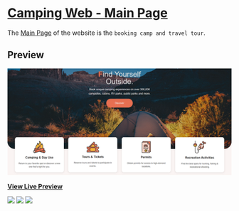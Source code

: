 # **[Camping Web - Main Page](https://arminbabaei.github.io/Camping-Web/)**

The [Main Page](https://arminbabaei.github.io/Camping-Web/) of the website is the `booking camp and travel tour`.

## Preview

[![Main Page Preview](https://github.com/arminbabaei/Camping-Web/blob/master/Screenshot.png?raw=true)](https://arminbabaei.github.io/Camping-Web/)

**[View Live Preview](https://arminbabaei.github.io/Camping-Web/)**

![](https://img.shields.io/github/languages/count/arminbabaei/Camping-Web)
![](https://img.shields.io/github/languages/top/arminbabaei/Camping-Web?style=flat&logo=html5&logoColor=%23ffffff&labelColor=%23FC4F13)
![](https://img.shields.io/github/repo-size/arminbabaei/Camping-Web%20)
